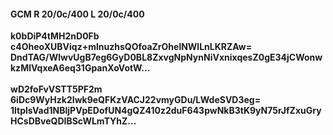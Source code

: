 #### GCM R 20/0c/400 L 20/0c/400
**k0bDiP4tMH2nD0Fb**<br/>**c4OheoXUBViqz+mlnuzhsQOfoaZrOhelNWlLnLKRZAw=**<br/>**DndTAG/WlwvUgB7eg6GyD0BL8ZxvgNpNynNiVxnixqesZ0gE34jCWonwkzMlVqxeA6eq31GpanXoVotW...**<br/><br/>
**wD2foFvVSTT5PF2m**<br/>**6iDc9WyHzk2Iwk9eQFKzVACJ22vmyGDu/LWdeSVD3eg=**<br/>**1ltplsVad1NBljPVpEDofUN4gQZ410z2duF643pwNkB3tK9yN75rJfZxuGryHCsDBveQDIBScWLmTYhZ...**